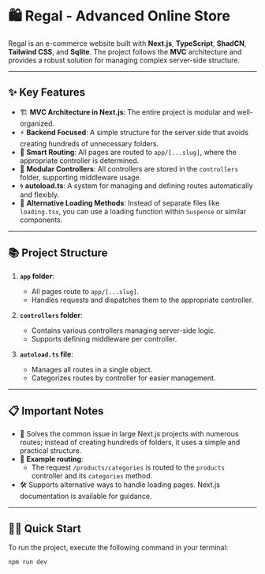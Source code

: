 # 🛍️ Regal - Advanced Online Store

Regal is an e-commerce website built with **Next.js**, **TypeScript**, **ShadCN**, **Tailwind CSS**, and **Sqlite**. The project follows the **MVC** architecture and provides a robust solution for managing complex server-side structure.

---

## ✨ Key Features

- 🏗️ **MVC Architecture in Next.js**: The entire project is modular and well-organized.  
- ⚡ **Backend Focused**: A simple structure for the server side that avoids creating hundreds of unnecessary folders.  
- 🔀 **Smart Routing**: All pages are routed to `app/[...slug]`, where the appropriate controller is determined.  
- 🔧 **Modular Controllers**: All controllers are stored in the `controllers` folder, supporting middleware usage.  
- 🌀 **autoload.ts**: A system for managing and defining routes automatically and flexibly.  
- 🚀 **Alternative Loading Methods**: Instead of separate files like `loading.tsx`, you can use a loading function within `Suspense` or similar components.

---

## 📚 Project Structure

1. **`app` folder**:  
   - All pages route to `app/[...slug]`.  
   - Handles requests and dispatches them to the appropriate controller.  

2. **`controllers` folder**:  
   - Contains various controllers managing server-side logic.  
   - Supports defining middleware per controller.  

3. **`autoload.ts` file**:  
   - Manages all routes in a single object.  
   - Categorizes routes by controller for easier management.

---

## 📋 Important Notes

- 📂 Solves the common issue in large Next.js projects with numerous routes; instead of creating hundreds of folders, it uses a simple and practical structure.  
- 🔗 **Example routing**:  
  - The request `/products/categories` is routed to the `products` controller and its `categories` method.  
- 🛠️ Supports alternative ways to handle loading pages. Next.js documentation is available for guidance.

---

## 🏃‍♂️ Quick Start

To run the project, execute the following command in your terminal:

```bash
npm run dev